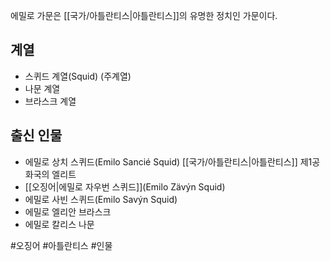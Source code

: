 에밀로 가문은 [[국가/아틀란티스|아틀란티스]]의 유명한 정치인 가문이다.

## 계열
- 스퀴드 계열(Squid) (주계열)
- 나문 계열
- 브라스크 계열
## 출신 인물
- 에밀로 상치 스퀴드(Emilo Sancié Squid) [[국가/아틀란티스|아틀란티스]] 제1공화국의 엘리트
- [[오징어|에밀로 자우번 스퀴드]](Emilo Zävýn Squid)
- 에밀로 사빈 스퀴드(Emilo Savýn Squid)
- 에밀로 엘리안 브라스크
- 에밀로 칼리스 나문

#오징어 #아틀란티스 #인물 